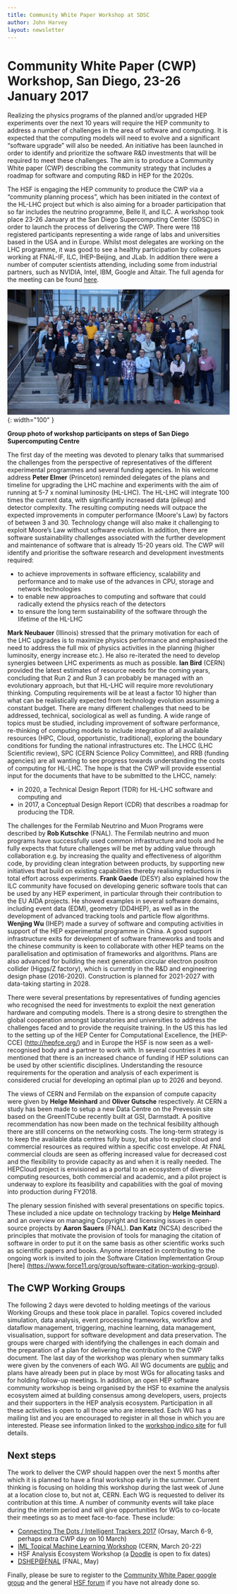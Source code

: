 ```yaml
---
title: Community White Paper Workshop at SDSC
author: John Harvey
layout: newsletter
---
```

# Community White Paper (CWP) Workshop, San Diego,  23-26 January 2017 

Realizing the physics programs of the planned and/or upgraded HEP experiments over the next 10 years will require the HEP community  to address a number of challenges in the area of software and computing. It is expected that the computing models will need to evolve and a significant “software upgrade” will also be needed. An initiative has been launched in order to identify and prioritize the software R&D investments that will be required to meet these challenges. The aim is to produce a Community White paper (CWP) describing the community strategy that includes a roadmap for software and computing R&D in HEP for the 2020s. 
 
The HSF is engaging the HEP community to produce the CWP via a “community planning process”, which has been initiated in the context of the HL-LHC project but which is also aiming for a broader participation that so far includes the neutrino programme, Belle II, and ILC. A workshop took place 23-26 January at the San Diego Supercomputing Center (SDSC) in order to launch the process of delivering the CWP. There were 118 registered participants representing a wide range of labs and universities based in the USA and in Europe. Whilst most delegates are working on the LHC programme, it was good to see a healthy participation by colleagues working at FNAL-IF, ILC, IHEP-Beijing, and JLab. In addition there were a number of computer scientists attending, including some from industrial partners, such as NVIDIA, Intel, IBM, Google and Altair. The full agenda for the meeting can be found [here](http://indico.cern.ch/event/570249/timetable/#20170123.detailed).


![Workshop Group Photo](/images/SDSC_Workshop_hires.jpg){: width="100" }  

**Group photo of workshop participants on steps of San Diego Supercomputing Centre**

The first day of the meeting was devoted to plenary talks that summarised the challenges from the perspective of representatives of the different experimental programmes and several funding agencies. In his welcome address __Peter Elmer__ (Princeton) reminded delegates of the plans and timeline for upgrading the LHC machine and experiments with the aim of running at 5-7 x nominal luminosity (HL-LHC). The HL-LHC will integrate 100 times the current data, with significantly increased data (pileup) and detector complexity. The resulting computing needs will outpace the expected improvements in computer performance (Moore's Law) by factors of between 3 and 30. Technology change will also make it challenging to exploit Moore’s Law without software evolution. In addition, there are software sustainability challenges associated with the further development and maintenance of software that is already 15-20 years old. The CWP will identify and prioritise the software research and development investments required:
 * to achieve improvements in software efficiency, scalability and performance and to make use of the advances in CPU, storage and 
 network technologies
 * to enable new approaches to computing and software that could radically extend the physics reach of the detectors
 * to ensure the long term sustainability of the software through the lifetime of the HL-LHC

__Mark Neubauer__ (Illinois) stressed that the primary motivation for each of the LHC upgrades is to maximize physics performance and emphasised the need to address the full mix of physics activities in the planning (higher luminosity, energy increase etc.). He also re-iterated the need to develop synergies between LHC experiments as much as possible. __Ian Bird__ (CERN) provided the latest estimates of resource needs for the coming years, concluding that Run 2 and Run 3 can probably be managed with an evolutionary approach, but that HL-LHC will require more revolutionary thinking. Computing requirements will be at least a factor 10 higher than what can be realistically expected from technology evolution assuming a constant budget. There are many different challenges that need to be addressed, technical, sociological as well as funding. A wide range of topics must be studied, including improvement of software performance, re-thinking of computing models to include integration af all available resources (HPC, Cloud, opportunistic, traditional), exploring the boundary conditions for funding the national infrastructures etc. The LHCC (LHC Scientific review), SPC (CERN Science Policy Committee), and RRB (funding agencies) are all wanting to see progress towards understanding the costs of computing for HL-LHC. The hope is that the CWP will provide essential input for the documents that have to be submitted to the LHCC, namely:
  * in 2020, a Technical Design Report (TDR) for HL-LHC software and computing and
  * in 2017, a Conceptual Design Report (CDR) that describes a roadmap for producing the TDR. 

The challenges for the Fermilab Neutrino and Muon Programs were described by __Rob Kutschke__ (FNAL). The Fermilab neutrino and muon programs have successfully used common infrastructure and tools and he fully expects that future challenges will be met by adding value through collaboration e.g. by increasing the quality and effectiveness of algorithm code, by providing clean integration between products, by supporting new initiatives that build on existing capabilities thereby realising reductions in total effort across experiments. __Frank Gaede__ (DESY) also explained how the ILC community have focused on developing generic software tools that can be used by any HEP experiment, in particular through their contribution to the EU AIDA projects. He showed examples in several software domains, including event data (EDM), geometry (DD4HEP), as well as in the development of advanced tracking tools and particle flow algorithms. __Wenjing Wu__ (IHEP) made a survey of software and computing activities in support of the HEP experimental programme in China. A good support infrastructure exits for development of software frameworks and tools and the chinese community is keen to collaborate with other HEP teams on the parallelisation and optimisation of frameworks and algorithms. Plans are also advanced for building the next generation circular electron positron collider (Higgs/Z factory), which is currently in the R&D and engineering design phase (2016-2020). Construction is planned for 2021-2027 with data-taking starting in 2028. 

There were several presentations by representatives of funding agencies who recognised the need for investments to exploit the next generation hardware and computing models. There is a strong desire to strengthen the global cooperation amongst laboratories and universities to address the challenges faced and to provide the requisite training. In the US this has led to the setting up of the HEP Center for Computational Excellence, the [HEP-CCE] (http://hepfce.org/) and in Europe the HSF is now seen as a well-recognised body and a partner to work with. In several countries it was mentioned that there is an increased chance of funding if HEP solutions can be used by other scientific disciplines. Understanding the resource requirements for the operation and analysis of each experiment is considered crucial for developing an optimal plan up to 2026 and beyond.

The views of CERN and Fermilab on the expansion of compute capacity were given by __Helge Meinhard__ and __Oliver Gutsche__ respectively. At CERN a study has been made to setup a new Data Centre on the Prevessin site based on the GreenITCube recently built at GSI, Darmstadt. A positive recommendation has now been made on the technical fesibility although there are still concerns on the networking costs. The long-term strategy is to keep the available data centres fully busy, but also to exploit cloud and commercial resources as required within a specific cost envelope. At FNAL commercial clouds are seen as offering increased value for decreased cost and the flexibility to provide capacity as and when it is really needed. The HEPCloud project is envisioned as a portal to an ecosystem of diverse computing resources, both  commercial and academic, and a pilot project is underway to explore its feasibility and capabilities with the goal of moving into production during FY2018. 

The plenary session finished with several presentations on specific topics. These included a nice update on technology tracking by __Helge Meinhard__ and an overview on managing Copyright and licensing issues in open-source projects by __Aaron Sauers__ (FNAL). __Dan Katz__ (NCSA) described the principles that motivate the provision of tools for managing the citation of software in order to put it on the same basis as other scientific works such as scientific papers and books. Anyone interested in contributing to the ongoing work is invited to join the Software Citation Implementation Group [here] (https://www.force11.org/group/software-citation-working-group). 

## The CWP Working Groups

The following 2 days were devoted to holding meetings of the various Working Groups and these took place in parallel. Topics covered included simulation, data analysis, event processing frameworks, workflow and dataflow management, triggering, machine learning, data management, visualisation, support for software development and data preservation. The groups were charged with identifying the challenges in each domain and the preparation of a plan for delivering the contribution to the CWP document. The last day of the workshop was plenary when summary talks were given by the conveners of each WG. All WG documents are [public](http://hepsoftwarefoundation.org/activities/cwp.html) and plans have already been put in place by most WGs for allocating tasks and for holding follow-up meetings. In addition, an open HEP software community workshop is being organised by the HSF to examine the analysis ecosystem aimed at building consensus among developers, users, projects and their supporters in the HEP analysis ecosystem. Participation in all these activities is open to all those who are interested. Each WG has a mailing list and you are encouraged to register in all those in which you are interested. Please see information linked to the [workshop indico site]((http://indico.cern.ch/event/570249/timetable/#20170123.detailed)) for full details.

## Next steps

The work to deliver the CWP should happen over the next 5 months after which it is planned to have a final workshop early in the summer. Current thinking is focusing on holding this workshop during the last week of June at a location close to, but not at, CERN. Each WG is requested to deliver its contribution at this time. A number of community events will take place during the interim period and will give  opportunities for WGs to co-locate their meetings so as to meet face-to-face. These include:
  * [Connecting The Dots / Intelligent Trackers 2017](https://indico.cern.ch/event/577003/) (Orsay, March 6-9, perhaps extra CWP day on 10 March)
  * [IML Topical Machine Learning Workshop](https://indico.cern.ch/event/595059/) (CERN, March 20-22)
  * HSF Analysis Ecosystem Workshop (a [Doodle](http://doodle.com/poll/wunez2afnmycg8tu) is open to fix dates) 
  * [DSHEP@FNAL](https://indico.fnal.gov/conferenceDisplay.py?confId=13497) (FNAL, May)

Finally, please be sure to register to the [Community White Paper google group](https://groups.google.com/forum/#!forum/hsf-community-white-paper) and the general [HSF forum](hep-sf-forum@googlegroups.com) if you have not already done so.
